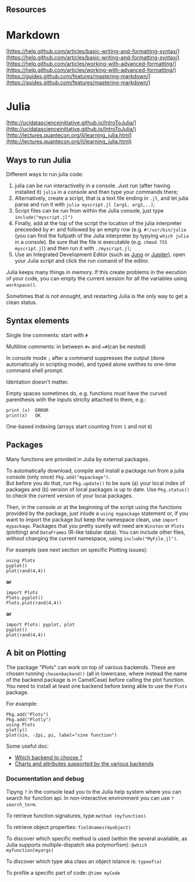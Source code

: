 ## Resources

# Markdown

[https://help.github.com/articles/basic-writing-and-formatting-syntax/](https://help.github.com/articles/basic-writing-and-formatting-syntax/)  
[https://help.github.com/articles/working-with-advanced-formatting/](https://help.github.com/articles/working-with-advanced-formatting/)  
[https://guides.github.com/features/mastering-markdown/](https://guides.github.com/features/mastering-markdown/)

# Julia

[http://ucidatascienceinitiative.github.io/IntroToJulia/](http://ucidatascienceinitiative.github.io/IntroToJulia/)
[http://lectures.quantecon.org/jl/learning_julia.html](http://lectures.quantecon.org/jl/learning_julia.html)

## Ways to run Julia

Different ways to run julia code:

1. julia can be run interactivelly in a console.
Just run (after having installed it) `julia` in a console and then type your commands there;
2. Alternatively, create a script, that is a text file ending in `.jl`, and let julia parse and run it with `julia myscript.jl [arg1, arg2,..]`;
3. Script files can be run from within the Julia console, just type `include("myscript.jl")`
3. Finally, add at the top of the script the location of the julia interpreter preceeded by `#!` and followed by an empty row (e.g. `#!/usr/bin/julia` (you can find the fullpath of the Julia interpreter by typying `which julia` in a console). Be sure that the file is executable (e.g. `chmod 755 myscript.jl`) and then run it with `./myscript.jl`;
4. Use an Integrated Development Editor (such as [Juno](include("test_script.jl")) or [Jupiter](http://jupyter.org/)), open your Julia script and click the run comand of the editor.

Julia keeps many things in memory. If this create problems in the eecution of your code, you can empty the current session for all the variables using `workspace()`.

Sometimes that is not enought, and restarting Julia is the only way to get a clean status.

## Syntax elements

Single line comments: start with `#`

Multiline comments: in between `#=` and `=#`(can be nested)

In console mode `;` after a command suppresses the output (done automatically in scripting mode), and typed alone swithes to one-time command shell prompt. 

Identation doesn't matter.

Empty spaces sometimes do, e.g. functions must have the curved parenthesis with the inputs striclty attached to them, e.g.:

```
print (x)  ERROR  
print(x)   OK
```

One-based indexing (arrays start counting from `1` and not `0`)

## Packages

Many functions are provided in Julia by external packages.

To automatically download, compile and install a package run from a julia console (only once) `Pkg.add("mypackage")`.  
But before you do that, run `Pkg.update()` to be sure (a) your local index of packages and (b) version of local packages is up to date.
Use `Pkg.status()` to check the current version of your local packages.

Then, in the console or at the beginning of the script using the functions provided by the package, just inlude a `using mypackage` statement or, if you want to import the package but keep the namespace clean, use `import mypackage`.
Packages that you pretty surelly will need are `Winston` or `Plots` (plotting) and `DataFrames` (R-like tabular data).
You can include other files, without changing the current namespace, using `include("MyFile.jl")`.

For example (see next section on specific Plotting issues):
```
using Plots
pyplot()
plot(rand(4,4))
```
**or**
```
import Plots
Plots.pyplot()
Plots.plot(rand(4,4))
```
**or**
```
import Plots: pyplot, plot
pyplot()
plot(rand(4,4))
```
## A bit on Plotting
The package "Plots" can work on top of various backends. These are chosen running `chosenbackend()` (all in lowercase, where instead the name of the backend package is in CamelCase) before calling the plot function.
You need to install at least one backend before being able to use the `Plots` package.

For example:
```
Pkg.add("Plots")
Pkg.add("Plotly")
using Plots
plotly()
plot(sin, -2pi, pi, label="sine function")
```

Some useful doc:
* [Which backend to choose ?](https://juliaplots.github.io/backends/)
* [Charts and attributes supported by the various backends](https://juliaplots.github.io/supported/)

 

### Documentation and debug

Tipyng `?` in the console lead you to the Julia help system where you can search for function api. In non-interactive environment you can use `?search_term`.

To retrieve function signatures, type `method (myfunction)`.

To retrieve object properties: `fieldnames(myobject)`

To discover which specific method is used (within the several available, as Julia supports multiple-dispatch aka polymorfism): `@which myfunction(myargs)`

To discover which type aka class an object istance is: `typeof(a)`

To profile a specific part of code: `@time myCode`

